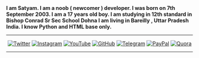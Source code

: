 
  <b>
I am Satyam. I am a noob ( newcomer ) developer. I was born on 7th September 2003. I am a 17 years old boy.  I am studying in 12th standard in Bishop Conrad Sr Sec School Dohna I am living in Bareilly , Uttar Pradesh India. I know Python and HTML base only.
  </b>
</p>

---

<p align="center">
  <a href="https://twitter.com/"><img src="https://img.shields.io/badge/Twitter-white?&style=for-the-badge&logo=twitter" alt="Twitter"></a>
  <a href="https://instagram.com/_thesatyam"><img src="https://img.shields.io/badge/Instagram-white?&style=for-the-badge&logo=instagram" alt="Instagram"></a>
  <a href="https://youtube.com/"><img src="https://img.shields.io/badge/YouTube-white?&style=for-the-badge&logo=youtube&logoColor=red" alt="YouTube"></a>
  <a href="https://github.com/satyamverma43"><img src="https://img.shields.io/badge/GitHub-white?&style=for-the-badge&logo=github&logoColor=black" alt="GitHub"></a>
  <a href="https://telegram.me/thesatyamxyz"><img src="https://img.shields.io/badge/Telegram-white?&style=for-the-badge&logo=telegram" alt="Telegram"></a>
  <a href="https://paypal.me/"><img src="https://img.shields.io/badge/PayPal-white?&style=for-the-badge&logo=paypal" alt="PayPal"></a>
  <a href="https://www.quora.com/"><img src="https://img.shields.io/badge/Quora-white?&style=for-the-badge&logo=quora&logoColor=red" alt="Quora"></a>
</p>

---
